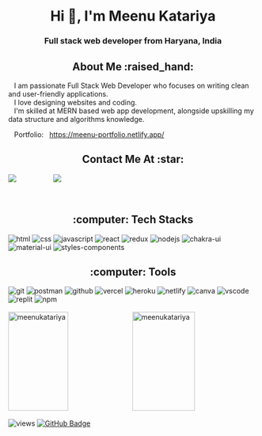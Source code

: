 <h1 align="center">Hi 👋, I'm Meenu Katariya</h1>
<h3 align="center"> Full stack web developer from Haryana, India</h3>
<h2 align="center">About Me :raised_hand:</h2>

&nbsp;&nbsp;&nbsp;I am passionate Full Stack Web Developer who focuses on writing clean
and user-friendly applications.
<br/>
&nbsp;&nbsp;&nbsp;I love designing websites and coding.
<br/>
&nbsp;&nbsp;&nbsp;I'm skilled at MERN based web app development, alongside upskilling my data structure and algorithms knowledge.
<br/>


 &nbsp;&nbsp; 
 Portfolio: &nbsp; <a href="https://meenu-portfolio.netlify.app/" target="blank">https://meenu-portfolio.netlify.app/</a>



<h2 align="center">Contact Me At :star:</h2>

<p align="left">
   <a href="mailto:meenukatariya2330@gmail.com"><img src="https://img.shields.io/badge/gmail-%23D14836.svg?&style=for-the-badge&logo=gmail&logoColor=white" /></a>&nbsp;&nbsp;&nbsp;&nbsp;&nbsp;&nbsp;&nbsp;&nbsp;
  <a /></a>&nbsp;&nbsp;&nbsp;&nbsp;
  <a/></a>&nbsp;&nbsp;&nbsp;&nbsp;
  <a href="https://www.linkedin.com/in/meenu-katariya/"><img src="https://img.shields.io/badge/linkedin-%230077B5.svg?&style=for-the-badge&logo=linkedin&logoColor=white" /></a>&nbsp;&nbsp;&nbsp;&nbsp;
 </p> 

<br/>



<h2 align="center">:computer: Tech Stacks </h2>
<div align="left">
  
  <img src="https://img.shields.io/badge/html5-%23E34F26.svg?style=for-the-badge&logo=html5&logoColor=white" alt="html"/>
  <img src="https://img.shields.io/badge/css3-%231572B6.svg?style=for-the-badge&logo=css3&logoColor=white" alt="css"/>
  <img src="https://img.shields.io/badge/javascript-%23323330.svg?style=for-the-badge&logo=javascript&logoColor=%23F7DF1E" alt="javascript"/>
  <img src="https://img.shields.io/badge/react-%2320232a.svg?style=for-the-badge&logo=react&logoColor=%2361DAFB" alt="react"/>
  <img src="https://img.shields.io/badge/redux-%23593d88.svg?style=for-the-badge&logo=redux&logoColor=white" alt="redux"/>
  <img src="https://img.shields.io/badge/Node.js-339933?style=for-the-badge&logo=nodedotjs&logoColor=white" alt="nodejs" />
   <img src="https://img.shields.io/badge/Chakra--UI-319795?style=for-the-badge&logo=chakra-ui&logoColor=white" alt="chakra-ui" />
  <img src="https://img.shields.io/badge/Material%20UI-007FFF?style=for-the-badge&logo=mui&logoColor=white" alt="material-ui" />
  <img src="https://img.shields.io/badge/styled--components-DB7093?style=for-the-badge&logo=styled-components&logoColor=white" alt="styles-components" />
  
  
   
  
</div> 

<h2 align="center">:computer: Tools </h2>
<div>
<img src="https://img.shields.io/badge/Git-f44d27?style=for-the-badge&logo=git&logoColor=white" alt="git"/>
  <img src="https://img.shields.io/badge/Postman-FF6C37?style=for-the-badge&logo=Postman&logoColor=white" alt="postman"/>
  <img src="https://img.shields.io/badge/GitHub-100000?style=for-the-badge&logo=github&logoColor=white" alt="github"/>
   <img src="https://img.shields.io/badge/Vercel-000000?style=for-the-badge&logo=vercel&logoColor=white" alt="vercel" />
  <img src="https://img.shields.io/badge/Heroku-430098?style=for-the-badge&logo=heroku&logoColor=white" alt="heroku" />
  <img src="https://img.shields.io/badge/Netlify-00C7B7?style=for-the-badge&logo=netlify&logoColor=white" alt="netlify" />
   <img src="https://img.shields.io/badge/Canva-%2300C4CC.svg?&style=for-the-badge&logo=Canva&logoColor=white" alt="canva" /> 
 <img src="https://img.shields.io/badge/VSCode-0078D4?style=for-the-badge&logo=visual%20studio%20code&logoColor=white" alt="vscode" />
  <img src="https://img.shields.io/badge/replit-667881?style=for-the-badge&logo=replit&logoColor=white" alt="replit" />
  <img src="https://img.shields.io/badge/NPM-%23000000.svg?style=for-the-badge&logo=npm&logoColor=white" alt="npm"/>
  
  
</div>
<br/>
 





 <div>
 
<img  src="https://github-readme-stats.vercel.app/api?username=meenukatariya&show_icons=true&locale=en" alt="meenukatariya" width="49%" height="200" />
<img  src="https://github-readme-stats.vercel.app/api/top-langs?username=meenukatariya&show_icons=true&locale=en&layout=compact" width="50%" height="200"  alt="meenukatariya" />

</div>

 <p align="left"> <img src="https://komarev.com/ghpvc/?username=meenukatariya&label=Profile%20views&color=0e75b6&style=flat" alt="views" />
<a href="https://github.com/meenukatariya?tab=followers"><img src="https://img.shields.io/github/followers/meenukatariya?label=Followers&style=social" alt="GitHub Badge"></a>
</p>

